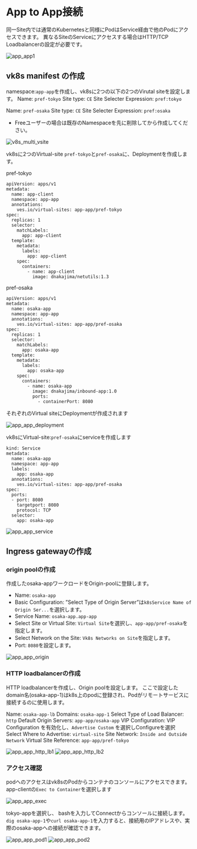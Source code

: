 # App to App接続

同一Site内では通常のKubernetesと同様にPodはService経由で他のPodにアクセスできます。
異なるSiteのServiceにアクセスする場合はHTTP/TCP Loadbalancerの設定が必要です。

![app_app1](./pics/app_app1.png)

## vk8s manifest の作成

namespace:`app-app`を作成し、vk8sに2つの以下の2つのVirutal siteを設定します。
Name: `pref-tokyo`
Site type: `CE`
Site Selecter Expression: `pref:tokyo`

Name: `pref-osaka`
Site type: `CE`
Site Selecter Expression: `pref:osaka`

- Freeユーザーの場合は既存のNamespaceを先に削除してから作成してください。

![v8s_multi_vsite](./pics/v8s_multi_vsite.png)

vk8sに2つのVirtual-site `pref-tokyo`と`pref-osaka`に、Deploymentを作成します。

pref-tokyo

```kind: Deployment
apiVersion: apps/v1
metadata:
  name: app-client
  namespace: app-app
  annotations:
    ves.io/virtual-sites: app-app/pref-tokyo
spec:
  replicas: 1
  selector:
    matchLabels:
      app: app-client
  template:
    metadata:
      labels:
        app: app-client
    spec:
      containers:
        - name: app-client
          image: dnakajima/netutils:1.3
```

pref-osaka

```kind: Deployment
apiVersion: apps/v1
metadata:
  name: osaka-app
  namespace: app-app
  annotations:
    ves.io/virtual-sites: app-app/pref-osaka
spec:
  replicas: 1
  selector:
    matchLabels:
      app: osaka-app
  template:
    metadata:
      labels:
        app: osaka-app
    spec:
      containers:
        - name: osaka-app
          image: dnakajima/inbound-app:1.0
          ports:
            - containerPort: 8080
```

それぞれのVirtual siteにDeploymentが作成されます

![app_app_deployment](./pics/app_app_deployment.png)

vk8sにVirtual-site:`pref-osaka`にserviceを作成します

```apiVersion: v1
kind: Service
metadata:
  name: osaka-app
  namespace: app-app
  labels:
    app: osaka-app
  annotations:
    ves.io/virtual-sites: app-app/pref-osaka
spec:
  ports:
  - port: 8080
    targetport: 8080
    protocol: TCP
  selector:
    app: osaka-app
```

![app_app_service](./pics/app_app_service.png)

## Ingress gatewayの作成

### origin poolの作成

作成したosaka-appワークロードをOrigin-poolに登録します。

- Name: `osaka-app`
- Basic Configuration: ”Select Type of Origin Server”は`k8sService Name of Origin Ser...`を選択します。
- Service Name: `osaka-app.app-app`
- Select Site or Virtual Site: `Virtual Site`を選択し、`app-app/pref-osaka`を指定します。
- Select Network on the Site: `Vk8s Networks on Site`を指定します。
- Port: `8080`を設定します。

![app_app_origin](./pics/app_app_origin.png)

### HTTP loadbalancerの作成

HTTP loadbalancerを作成し、Origin poolを設定します。
ここで設定したdomain名(osaka-app-1)はk8s上のpodに登録され、Podがリモートサービスに接続するのに使用します。

Name: `osaka-app-lb`
Domains: `osaka-app-1`
Select Type of Load Balancer: `http`
Default Origin Servers: `app-app/osaka-app`
VIP Configuration: VIP Configuration を有効化し、`Advertise Custom` を選択しConfigureを選択
Select Where to Advertise: `virtual-site`
Site Network: `Inside and Outside Network`
Virtual Site Reference: `app-app/pref-tokyo`

![app_app_http_lb1](./pics/http_lb1.png)
![app_app_http_lb2](./pics/http_lb2.png)

### アクセス確認

podへのアクセスはvk8sのPodからコンテナのコンソールにアクセスできます。
app-clientの`Exec to Container`を選択します

![app_app_exec](./pics/app_app_exec.png)

tokyo-appを選択し、 bashを入力してConnectからコンソールに接続します。`dig osaka-app-1`や`curl osaka-app-1`を入力すると、接続用のIPアドレスや、実際のosaka-appへの接続が確認できます。

![app_app_pod1](./pics/app_app_pod1.png)
![app_app_pod2](./pics/app_app_pod2.png)
